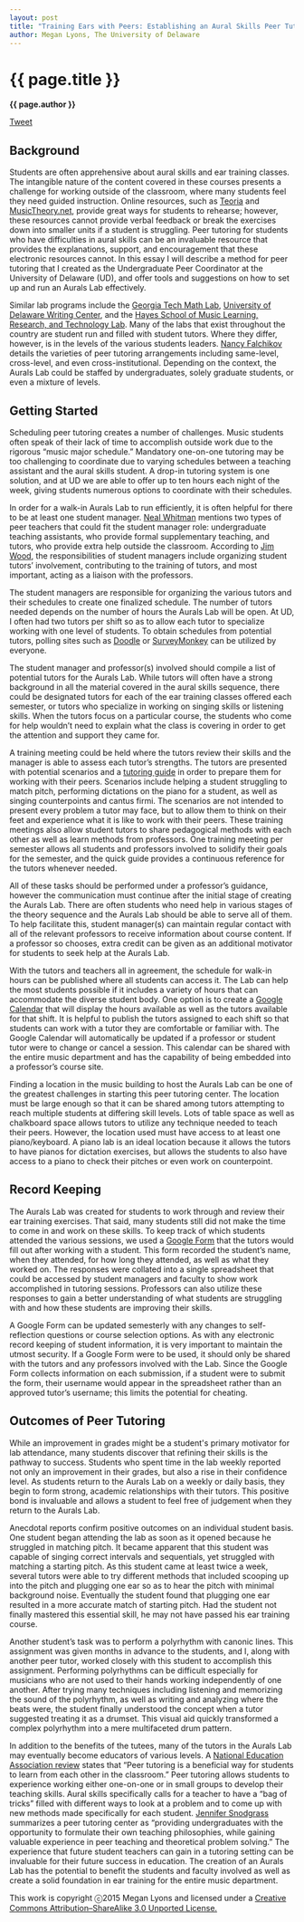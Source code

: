 ```yaml
---
layout: post
title: "Training Ears with Peers: Establishing an Aural Skills Peer Tutoring Center"
author: Megan Lyons, The University of Delaware
---
```


{{ page.title }}
================

**{{ page.author }}**

<a href="https://twitter.com/share" class="twitter-share-button" data-via="FlipCampMT">Tweet</a>
<script>!function(d,s,id){var js,fjs=d.getElementsByTagName(s)[0],p=/^http:/.test(d.location)?'http':'https';if(!d.getElementById(id)){js=d.createElement(s);js.id=id;js.src=p+'://platform.twitter.com/widgets.js';fjs.parentNode.insertBefore(js,fjs);}}(document, 'script', 'twitter-wjs');</script>
			
## Background

Students are often apprehensive about aural skills and ear training classes. The intangible nature of the content covered in these courses presents a challenge for working outside of the classroom, where many students feel they need guided instruction. Online resources, such as [Teoria](https://www.teoria.com/) and [MusicTheory.net](http://www.musictheory.net/), provide great ways for students to rehearse; however, these resources cannot provide verbal feedback or break the exercises down into smaller units if a student is struggling. Peer tutoring for students who have difficulties in aural skills can be an invaluable resource that provides the explanations, support, and encouragement that these electronic resources cannot. In this essay I will describe a method for peer tutoring that I created as the Undergraduate Peer Coordinator at the University of Delaware (UD), and offer tools and suggestions on how to set up and run an Aurals Lab effectively.

Similar lab programs include the [Georgia Tech Math Lab](https://www.math.gatech.edu/academics/undergraduate/tutors-and-labs), [University of Delaware Writing Center](http://www.cas.udel.edu/writing-center/Pages/Peer-Tutors.aspx), and the [Hayes School of Music Learning, Research, and Technology Lab](http://music.appstate.edu/current-students/lab). Many of the labs that exist throughout the country are student run and filled with student tutors. Where they differ, however, is in the levels of the various students leaders. [Nancy Falchikov](https://openlibrary.org/works/OL9155746W/Learning_Together) details the varieties of peer tutoring arrangements including same-level, cross-level, and even cross-institutional. Depending on the context, the Aurals Lab could be staffed by undergraduates, solely graduate students, or even a mixture of levels.

## Getting Started

Scheduling peer tutoring creates a number of challenges. Music students often speak of their lack of time to accomplish outside work due to the rigorous “music major schedule.” Mandatory one-on-one tutoring may be too challenging to coordinate due to varying schedules between a teaching assistant and the aural skills student. A drop-in tutoring system is one solution, and at UD we are able to offer up to ten hours each night of the week, giving students numerous options to coordinate with their schedules.

In order for a walk-in Aurals Lab to run efficiently, it is often helpful for there to be at least one student manager. [Neal Whitman](http://eric.ed.gov/?id=ED305016) mentions two types of peer teachers that could fit the student manager role: undergraduate teaching assistants, who provide formal supplementary teaching, and tutors, who provide extra help outside the classroom. According to [Jim Wood](https://openlibrary.org/works/OL9232845W/Mentoring_and_Tutoring_by_Students), the responsibilities of student managers include organizing student tutors’ involvement, contributing to the training of tutors, and most important, acting as a liaison with the professors.

The student managers are responsible for organizing the various tutors and their schedules to create one finalized schedule. The number of tutors needed depends on the number of hours the Aurals Lab will be open. At UD, I often had two tutors per shift so as to allow each tutor to specialize working with one level of students. To obtain schedules from potential tutors, polling sites such as [Doodle](http://doodle.com/) or [SurveyMonkey](https://www.surveymonkey.com/) can be utilized by everyone.

The student manager and professor(s) involved should compile a list of potential tutors for the Aurals Lab. While tutors will often have a strong background in all the material covered in the aural skills sequence, there could be designated tutors for each of the ear training classes offered each semester, or tutors who specialize in working on singing skills or listening skills. When the tutors focus on a particular course, the students who come for help wouldn’t need to explain what the class is covering in order to get the attention and support they came for.

A training meeting could be held where the tutors review their skills and the manager is able to assess each tutor’s strengths. The tutors are presented with potential scenarios and a [tutoring guide](https://docs.google.com/document/d/17YrNnNTbVs97O6A8WoRmn6wrGb1AeCQVdcQCQmixloY/edit?usp=sharing) in order to prepare them for working with their peers. Scenarios include helping a student struggling to match pitch, performing dictations on the piano for a student, as well as singing counterpoints and cantus firmi. The scenarios are not intended to present every problem a tutor may face, but to allow them to think on their feet and experience what it is like to work with their peers. These training meetings also allow student tutors to share pedagogical methods with each other as well as learn methods from professors. One training meeting per semester allows all students and professors involved to solidify their goals for the semester, and the quick guide provides a continuous reference for the tutors whenever needed.

All of these tasks should be performed under a professor’s guidance, however the communication must continue after the initial stage of creating the Aurals Lab. There are often students who need help in various stages of the theory sequence and the Aurals Lab should be able to serve all of them. To help facilitate this, student manager(s) can maintain regular contact with all of the relevant professors to receive information about course content. If a professor so chooses, extra credit can be given as an additional motivator for students to seek help at the Aurals Lab.

With the tutors and teachers all in agreement, the schedule for walk-in hours can be published where all students can access it. The Lab can help the most students possible if it includes a variety of hours that can accommodate the diverse student body. One option is to create a [Google Calendar](http://learn.googleapps.com/calendar) that will display the hours available as well as the tutors available for that shift. It is helpful to publish the tutors assigned to each shift so that students can work with a tutor they are comfortable or familiar with. The Google Calendar will automatically be updated if a professor or student tutor were to change or cancel a session. This calendar can be shared with the entire music department and has the capability of being embedded into a professor’s course site.

Finding a location in the music building to host the Aurals Lab can be one of the greatest challenges in starting this peer tutoring center. The location must be large enough so that it can be shared among tutors attempting to reach multiple students at differing skill levels. Lots of table space as well as chalkboard space allows tutors to utilize any technique needed to teach their peers. However, the location used must have access to at least one piano/keyboard. A piano lab is an ideal location because it allows the tutors to have pianos for dictation exercises, but allows the students to also have access to a piano to check their pitches or even work on counterpoint.

## Record Keeping

The Aurals Lab was created for students to work through and review their ear training exercises. That said, many students still did not make the time to come in and work on these skills. To keep track of which students attended the various sessions, we used a [Google Form](https://docs.google.com/a/udel.edu/forms/d/1_kIgNznKZaXSe4AM_-eg2z1un_QbrIz-3Lawa4B8u_c/viewform) that the tutors would fill out after working with a student. This form recorded the student’s name, when they attended, for how long they attended, as well as what they worked on. The responses were collated into a single spreadsheet that could be accessed by student managers and faculty to show work accomplished in tutoring sessions. Professors can also utilize these responses to gain a better understanding of what students are struggling with and how these students are improving their skills.

A Google Form can be updated semesterly with any changes to self-reflection questions or course selection options. As with any electronic record keeping of student information, it is very important to maintain the utmost security. If a Google Form were to be used, it should only be shared with the tutors and any professors involved with the Lab. Since the Google Form collects information on each submission, if a student were to submit the form, their username would appear in the spreadsheet rather than an approved tutor’s username; this limits the potential for cheating.

## Outcomes of Peer Tutoring

While an improvement in grades might be a student's primary motivator for lab attendance, many students discover that refining their skills is the pathway to success. Students who spent time in the lab weekly reported not only an improvement in their grades, but also a rise in their confidence level. As students return to the Aurals Lab on a weekly or daily basis, they begin to form strong, academic relationships with their tutors. This positive bond is invaluable and allows a student to feel free of judgement when they return to the Aurals Lab.

Anecdotal reports confirm positive outcomes on an individual student basis. One student began attending the lab as soon as it opened because he struggled in matching pitch. It became apparent that this student was capable of singing correct intervals and sequentials, yet struggled with matching a starting pitch. As this student came at least twice a week, several tutors were able to try different methods that included scooping up into the pitch and plugging one ear so as to hear the pitch with minimal background noise. Eventually the student found that plugging one ear resulted in a more accurate match of starting pitch. Had the student not finally mastered this essential skill, he may not have passed his ear training course.

Another student’s task was to perform a polyrhythm with canonic lines. This assignment was given months in advance to the students, and I, along with another peer tutor, worked closely with this student to accomplish this assignment. Performing polyrhythms can be difficult especially for musicians who are not used to their hands working independently of one another. After trying many techniques including listening and memorizing the sound of the polyrhythm, as well as writing and analyzing where the beats were, the student finally understood the concept when a tutor suggested treating it as a drumset. This visual aid quickly transformed a complex polyrhythm into a mere multifaceted drum pattern.

In addition to the benefits of the tutees, many of the tutors in the Aurals Lab may eventually become educators of various levels. A [National Education Association review](http://www.nea.org/tools/35542.htm) states that “Peer tutoring is a beneficial way for students to learn from each other in the classroom.” Peer tutoring allows students to experience working either one-on-one or in small groups to develop their teaching skills. Aural skills specifically calls for a teacher to have a “bag of tricks” filled with different ways to look at a problem and to come up with new methods made specifically for each student. [Jennifer Snodgrass](http://jmtp.ou.edu/ejournal/undergraduate-learning-and-teaching-%E2%80%9C-trenches%E2%80%9D-development-peer-run-music-tutoring-cente-0) summarizes a peer tutoring center as “providing undergraduates with the opportunity to formulate their own teaching philosophies, while gaining valuable experience in peer teaching and theoretical problem solving.” The experience that future student teachers can gain in a tutoring setting can be invaluable for their future success in education. The creation of an Aurals Lab has the potential to benefit the students and faculty involved as well as create a solid foundation in ear training for the entire music department.



<p class="copyright">This work is copyright ⓒ2015 Megan Lyons and licensed under a <a href="http://creativecommons.org/licenses/by-sa/3.0/">Creative Commons Attribution–ShareAlike 3.0 Unported License.</p>


